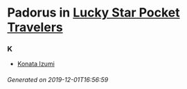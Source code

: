 # Padorus in [Lucky Star Pocket Travelers](https://myanimelist.net/manga/4505/Lucky_Star_Pocket_Travelers)

### K
* [Konata Izumi](https://github.com/shadow578/Project-Padoru/blob/master/table-of-contents/characters/KonataIzumi.md)

###### Generated on 2019-12-01T16:56:59

